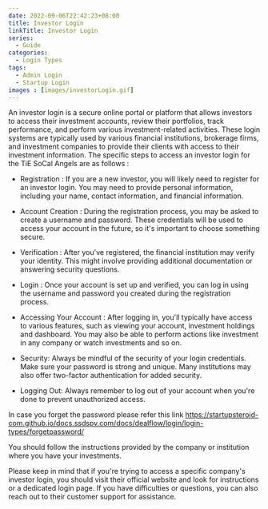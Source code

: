 ```yaml
---
date: 2022-09-06T22:42:23+08:00
title: Investor Login
linkTitle: Investor Login
series: 
  - Guide
categories: 
  - Login Types
tags: 
  - Admin Login
  - Startup Login
images : [images/investorLogin.gif]
---
```


An investor login is a secure online portal or platform that allows investors to access their investment accounts, review their portfolios, track performance, and perform various investment-related activities. These login systems are typically used by various financial institutions, brokerage firms, and investment companies to provide their clients with access to their investment information. The specific steps to access an investor login for the TiE SoCal Angels are as follows :

- Registration : If you are a new investor, you will likely need to register for an investor login. You may need to provide personal information, including your name, contact information, and financial information.

- Account Creation : During the registration process, you may be asked to create a username and password. These credentials will be used to access your account in the future, so it's important to choose something secure.

- Verification : After you've registered, the financial institution may verify your identity. This might involve providing additional documentation or answering security questions.

- Login : Once your account is set up and verified, you can log in using the username and password you created during the registration process.

- Accessing Your Account : After logging in, you'll typically have access to various features, such as viewing your account, investment holdings and dashboard. You may also be able to perform actions like investment in any company or watch investments and so on.

- Security: Always be mindful of the security of your login credentials. Make sure your password is strong and unique. Many institutions may also offer two-factor authentication for added security.

- Logging Out: Always remember to log out of your account when you're done to prevent unauthorized access.

In case you forget the password please refer this link https://startupsteroid-com.github.io/docs.ssdspv.com/docs/dealflow/login/login-types/forgetpassword/

You should follow the instructions provided by the company or institution where you have your investments.

Please keep in mind that if you're trying to access a specific company's investor login, you should visit their official website and look for instructions or a dedicated login page. If you have difficulties or questions, you can also reach out to their customer support for assistance.